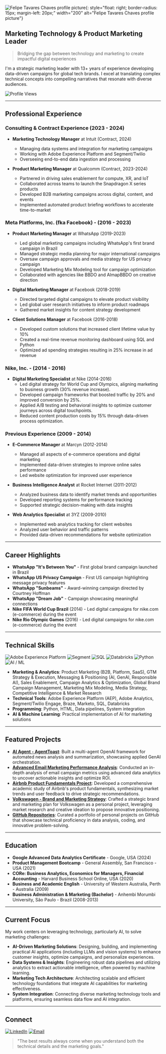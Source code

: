 ![Felipe Tavares Chaves profile picture](felipe.jpeg){: style="float: right; border-radius: 15px; margin-left: 20px;" width="200" alt="Felipe Tavares Chaves profile picture"}

## Marketing Technology & Product Marketing Leader
> Bridging the gap between technology and marketing to create impactful digital experiences

I'm a strategic marketing leader with 13+ years of experience developing data-driven campaigns for global tech brands. I excel at translating complex technical concepts into compelling narratives that resonate with diverse audiences.

![Profile Views](https://komarev.com/ghpvc/?username=ftchvs&color=blue&style=flat-square)

<div style="clear: both;"></div>

<hr>

## Professional Experience

### Consulting & Contract Experience (2023 - 2024)

- **Marketing Technology Manager** at Intuit (Contract, 2024)
  - Managing data systems and integration for marketing campaigns
  - Working with Adobe Experience Platform and Segment/Twilio
  - Overseeing end-to-end data ingestion and processing

- **Product Marketing Manager** at Qualcomm (Contract, 2023-2024)
  - Partnered in driving sales enablement for compute, XR, and IoT
  - Collaborated across teams to launch the Snapdragon X series products
  - Developed B2B marketing campaigns across digital, content, and events
  - Implemented automated product briefing workflows to accelerate time-to-market

### Meta Platforms, Inc. (fka Facebook) - (2016 - 2023)

- **Product Marketing Manager** at WhatsApp (2019-2023)
  - Led global marketing campaigns including WhatsApp's first brand campaign in Brazil
  - Managed strategic media planning for major international campaigns
  - Oversaw campaign approvals and media strategy for US privacy campaign
  - Developed Marketing Mix Modeling tool for campaign optimization
  - Collaborated with agencies like BBDO and AlmapBBDO on creative direction

- **Digital Marketing Manager** at Facebook (2018-2019)
  - Directed targeted digital campaigns to elevate product visibility
  - Led global user research initiatives to inform product roadmaps
  - Gathered market insights for content strategy development

- **Client Solutions Manager** at Facebook (2016-2018)
  - Developed custom solutions that increased client lifetime value by 10%
  - Created a real-time revenue monitoring dashboard using SQL and Python
  - Optimized ad spending strategies resulting in 25% increase in ad revenue

### Nike, Inc. - (2014 - 2016)

- **Digital Marketing Specialist** at Nike (2014-2016)
  - Led digital strategy for World Cup and Olympics, aligning marketing to business growth (30% revenue increase).
  - Developed campaign frameworks that boosted traffic by 20% and improved conversion by 25%.
  - Applied A/B testing and behavioral insights to optimize customer journeys across digital touchpoints.
  - Reduced content production costs by 15% through data-driven process optimization.

### Previous Experience (2009 - 2014)

- **E-Commerce Manager** at Marcyn (2012-2014)
  - Managed all aspects of e-commerce operations and digital marketing
  - Implemented data-driven strategies to improve online sales performance
  - Led website optimization for improved user experience

- **Business Intelligence Analyst** at Rocket Internet (2011-2012)
  - Analyzed business data to identify market trends and opportunities
  - Developed reporting systems for performance tracking
  - Supported strategic decision-making with data insights

- **Web Analytics Specialist** at 3YZ (2009-2010)
  - Implemented web analytics tracking for client websites
  - Analyzed user behavior and traffic patterns
  - Provided data-driven recommendations for website optimization

---

## Career Highlights

- **WhatsApp "It's Between You"** - First global brand campaign launched in Brazil
- **WhatsApp US Privacy Campaign** - First US campaign highlighting message privacy features
- **WhatsApp "Sunbeams"** - Award-winning campaign directed by Courtney Hoffman
- **WhatsApp "Dream Job"** - Campaign showcasing meaningful connections
- **Nike FIFA World Cup Brazil** (2014) - Led digital campaigns for nike.com (e-commerce) during the event
- **Nike Rio Olympic Games** (2016) - Led digital campaigns for nike.com (e-commerce) during the event

---

## Technical Skills

![Adobe Experience Platform](https://img.shields.io/badge/Adobe%20Experience%20Platform-%23EC1F24.svg?style=flat-square&logo=adobe&logoColor=white) ![Segment](https://img.shields.io/badge/Segment-%234452F4.svg?style=flat-square&logo=segment&logoColor=white) ![SQL](https://img.shields.io/badge/SQL-%23005C84.svg?style=flat-square&logo=sql&logoColor=white) ![Databricks](https://img.shields.io/badge/Databricks-%23FF3621.svg?style=flat-square&logo=databricks&logoColor=white) ![Python](https://img.shields.io/badge/Python-3776AB?style=flat-square&logo=python&logoColor=white) ![AI / ML](https://img.shields.io/badge/AI%20%2F%20ML-%2300A1E0.svg?style=flat-square)

- **Marketing & Analytics**: Product Marketing (B2B, Platform, SaaS), GTM Strategy & Execution, Messaging & Positioning (AI, GenAI, Responsible AI), Sales Enablement, Campaign Analytics & Optimization, Global Brand Campaign Management, Marketing Mix Modeling, Media Strategy, Competitive Intelligence & Market Research
- **Technical Tools**: Adobe Experience Platform (AEP), Adobe Analytics, Segment/Twilio Engage, Braze, Marketo, SQL, Databricks
- **Programming**: Python, HTML, Data pipelines, System integration
- **AI & Machine Learning**: Practical implementation of AI for marketing solutions

---

## Featured Projects

- [**AI Agent - AgentToast**](https://github.com/ftchvs/AgentToast): Built a multi-agent OpenAI framework for automated news analysis and summarization, showcasing applied GenAI orchestration.
- [**Advanced Email Marketing Performance Analysis**](https://docs.google.com/presentation/d/1wyMAvwm7e2zxo-VR9r4Jp_Q33vASafhXJ23wVBCDPD4/edit?slide=id.p#slide=id.p): Conducted an in-depth analysis of email campaign metrics using advanced data analytics to uncover actionable insights and optimize ROI.
- [**Airbnb Product Fundamentals Project**](https://drive.google.com/file/d/1ofrAL9o0u7IYPhml03J88iFUnMkTrKIN/view): Developed a comprehensive academic study of Airbnb's product fundamentals, synthesizing market trends and user feedback to drive strategic recommendations.
- [**Volkswagen - Brand and Marketing Strategy**](https://drive.google.com/file/d/1LCnm5AwtmQrBvJ93RgqJj3eQfEFthtjF/view): Crafted a strategic brand and marketing plan for Volkswagen as a personal project, leveraging market research and creative ideation to propose innovative positioning.
- [**GitHub Repositories**](https://github.com/ftchvs?tab=repositories): Curated a portfolio of personal projects on GitHub that showcase technical proficiency in data analysis, coding, and innovative problem-solving.

---

## Education

- **Google Advanced Data Analytics Certificate** - Google, USA (2024)
- **Product Management Bootcamp** - General Assembly, San Francisco - USA (2021)
- **CORe: Business Analytics, Economics for Managers, Financial Accounting** - Harvard Business School Online, USA (2020)
- **Business and Academic English** - University of Western Australia, Perth - Australia (2009)
- **Business Administration & Marketing (Bachelor)** - Anhembi Morumbi University, São Paulo - Brazil (2008-2013)

---

## Current Focus

My work centers on leveraging technology, particularly AI, to solve marketing challenges:
- **AI-Driven Marketing Solutions**: Designing, building, and implementing practical AI applications (including LLMs and vision systems) to enhance customer insights, optimize campaigns, and personalize experiences.
- **Data Systems & Insights**: Engineering robust data pipelines and utilizing analytics to extract actionable intelligence, often powered by machine learning.
- **Marketing Tech Architecture**: Architecting scalable and efficient technology foundations that integrate AI capabilities for marketing effectiveness.
- **System Integration**: Connecting diverse marketing technology tools and platforms, ensuring seamless data flow and AI integration.

---

## Connect

[![LinkedIn](https://img.shields.io/badge/LinkedIn-%230077B5.svg?style=flat-square&logo=linkedin&logoColor=white)](https://www.linkedin.com/in/felipetavaresch/) [![Email](https://img.shields.io/badge/Email-D14836?style=flat-square&logo=gmail&logoColor=white)](mailto:felipetavareschaves@gmail.com)

> "The best results always come when you understand both the technical details and the marketing goals."

